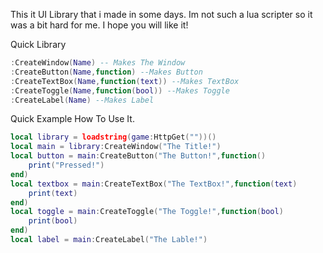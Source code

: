 This it UI Library that i made in some days. Im not such a lua scripter so it was a bit hard for me. I hope you will like it!

Quick Library
```lua
:CreateWindow(Name) -- Makes The Window
:CreateButton(Name,function) --Makes Button
:CreateTextBox(Name,function(text)) --Makes TextBox
:CreateToggle(Name,function(bool)) --Makes Toggle
:CreateLabel(Name) --Makes Label
```

Quick Example How To Use It.
```lua
local library = loadstring(game:HttpGet(""))()
local main = library:CreateWindow("The Title!")
local button = main:CreateButton("The Button!",function()
    print("Pressed!")
end)
local textbox = main:CreateTextBox("The TextBox!",function(text)
    print(text)
end)
local toggle = main:CreateToggle("The Toggle!",function(bool)
    print(bool)
end)
local label = main:CreateLabel("The Lable!")
```
